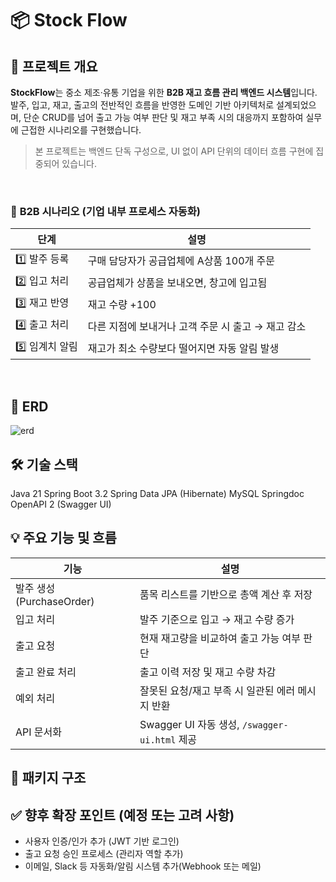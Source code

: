 # 📦 Stock Flow

## 📌 프로젝트 개요

**StockFlow**는 중소 제조·유통 기업을 위한 **B2B 재고 흐름 관리 백엔드 시스템**입니다. 발주, 입고, 재고, 출고의 전반적인 흐름을 반영한 도메인 기반 아키텍처로 설계되었으며, 단순 CRUD를 넘어 출고 가능 여부 판단 및 재고 부족 시의 대응까지 포함하여 실무에 근접한 시나리오를 구현했습니다.

> 본 프로젝트는 백엔드 단독 구성으로, UI 없이 API 단위의 데이터 흐름 구현에 집중되어 있습니다.

  <br>

### 🏢 **B2B 시나리오 (기업 내부 프로세스 자동화)**

| 단계         | 설명                             |
| ---------- | ------------------------------ |
| 1️⃣ 발주 등록  | 구매 담당자가 공급업체에 A상품 100개 주문      |
| 2️⃣ 입고 처리  | 공급업체가 상품을 보내오면, 창고에 입고됨        |
| 3️⃣ 재고 반영  | 재고 수량 +100                     |
| 4️⃣ 출고 처리  | 다른 지점에 보내거나 고객 주문 시 출고 → 재고 감소 |
| 5️⃣ 임계치 알림 | 재고가 최소 수량보다 떨어지면 자동 알림 발생      |

<br>

## 🔗 ERD
![erd](https://github.com/user-attachments/assets/c24a427e-bfd3-4751-a17d-2e9d440730ac)

## 🛠 기술 스택

Java 21
Spring Boot 3.2
Spring Data JPA (Hibernate)
MySQL
Springdoc OpenAPI 2 (Swagger UI)


## 💡 주요 기능 및 흐름

| 기능       | 설명                                      |
| -------- | --------------------------------------- |
| 발주 생성 (PurchaseOrder)    | 품목 리스트를 기반으로 총액 계산 후 저장                 |
| 입고 처리    | 발주 기준으로 입고 → 재고 수량 증가                   |
| 출고 요청    | 현재 재고량을 비교하여 출고 가능 여부 판단                |
| 출고 완료 처리 | 출고 이력 저장 및 재고 수량 차감                     |
| 예외 처리    | 잘못된 요청/재고 부족 시 일관된 에러 메시지 반환            |
| API 문서화  | Swagger UI 자동 생성, `/swagger-ui.html` 제공 |

## 🧩 패키지 구조


## ✅ 향후 확장 포인트 (예정 또는 고려 사항)

 - 사용자 인증/인가 추가 (JWT 기반 로그인)
 - 출고 요청 승인 프로세스 (관리자 역할 추가)
 - 이메일, Slack 등 자동화/알림 시스템 추가(Webhook 또는 메일)

